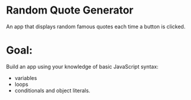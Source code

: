 # Random Quote Generator
 An app that displays random famous quotes each time a button is clicked.

 # Goal:
 Build an app using your knowledge of basic JavaScript syntax:
 - variables
 - loops 
 - conditionals and object literals.

